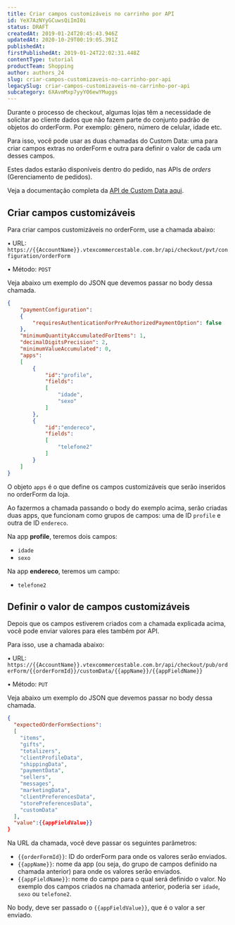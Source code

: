 ```yaml
---
title: Criar campos customizáveis no carrinho por API
id: YeX7AzNYyGCuwsQiImI0i
status: DRAFT
createdAt: 2019-01-24T20:45:43.946Z
updatedAt: 2020-10-29T00:19:05.391Z
publishedAt: 
firstPublishedAt: 2019-01-24T22:02:31.448Z
contentType: tutorial
productTeam: Shopping
author: authors_24
slug: criar-campos-customizaveis-no-carrinho-por-api
legacySlug: criar-campos-customizaveis-no-carrinho-por-api
subcategory: 6XAvmMxp7yyY06ewYMuggs
---
```


Durante o processo de checkout, algumas lojas têm a necessidade de solicitar ao cliente dados que não fazem parte do conjunto padrão de objetos do orderForm. Por exemplo: gênero, número de celular, idade etc.

Para isso, você pode usar as duas chamadas do Custom Data: uma para criar campos extras no orderForm e outra para definir o valor de cada um desses campos.

Estes dados estarão disponíveis dentro do pedido, nas APIs de _orders_ (Gerenciamento de pedidos).

Veja a documentação completa da [API de Custom Data aqui](https://developers.vtex.com/reference/custom-data).

## Criar campos customizáveis

Para criar campos customizáveis no orderForm, use a chamada abaixo:

&bull; URL: `https://{{AccountName}}.vtexcommercestable.com.br/api/checkout/pvt/configuration/orderForm`

&bull; Método: `POST`

Veja abaixo um exemplo do JSON que devemos passar no body dessa chamada.

```json
{
	"paymentConfiguration": 
	{
		"requiresAuthenticationForPreAuthorizedPaymentOption": false
	},
	"minimumQuantityAccumulatedForItems": 1,
	"decimalDigitsPrecision": 2,
	"minimumValueAccumulated": 0,
	"apps": 
	[
		{
			"id":"profile",
			"fields":
			[
				"idade",
				"sexo"
			]
		},
		{
			"id":"endereco",
			"fields":
			[
				"telefone2"
			]
		}
	]
}
```

O objeto `apps` é o que define os campos customizáveis que serão inseridos no orderForm da loja.

Ao fazermos a chamada passando o body do exemplo acima, serão criadas duas apps, que funcionam como grupos de campos: uma de ID `profile` e outra de ID `endereco`. 

Na app __profile__, teremos dois campos:
- `idade`
- `sexo`

Na app __endereco__, teremos um campo:
- `telefone2`

## Definir o valor de campos customizáveis

Depois que os campos estiverem criados com a chamada explicada acima, você pode enviar valores para eles também por API.

Para isso, use a chamada abaixo:

&bull; URL: `https://{{AccountName}}.vtexcommercestable.com.br/api/checkout/pub/orderForm/{{orderFormId}}/customData/{{appName}}/{{appFieldName}}`

&bull; Método: `PUT`

Veja abaixo um exemplo do JSON que devemos passar no body dessa chamada.

```json
{
  "expectedOrderFormSections":
  [
    "items",
    "gifts",
    "totalizers",
    "clientProfileData",
    "shippingData",
    "paymentData",
    "sellers",
    "messages",
    "marketingData",
    "clientPreferencesData",
    "storePreferencesData",
    "customData"
  ],
  "value":{{appFieldValue}}
}
```

Na URL da chamada, você deve passar os seguintes parâmetros:
- `{{orderFormId}}`: ID do orderForm para onde os valores serão enviados.
- `{{appName}}`: nome da app (ou seja, do grupo de campos definido na chamada anterior) para onde os valores serão enviados.
- `{{appFieldName}}`: nome do campo para o qual será definido o valor. No exemplo dos campos criados na chamada anterior, poderia ser `idade`, `sexo` ou `telefone2`.

No body, deve ser passado o `{{appFieldValue}}`, que é o valor a ser enviado.
